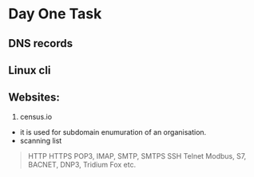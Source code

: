 # Day One Task

   ## DNS records
   ## Linux cli
   ## Websites:
 1. census.io
 * it is used for subdomain enumuration of an organisation.
 * scanning list
 > HTTP
 > HTTPS
 > POP3, IMAP, SMTP, SMTPS
 > SSH
 > Telnet
 > Modbus, S7, BACNET, DNP3, Tridium Fox etc.
   
